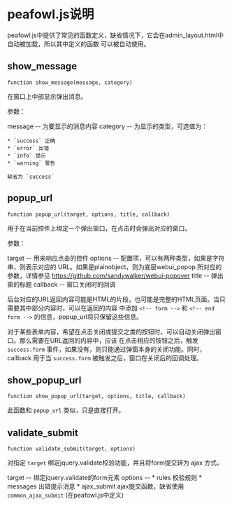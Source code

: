 # peafowl.js说明


peafowl.js中提供了常见的函数定义，缺省情况下，它会在admin_layout.html中自动被加载，所以其中定义的函数
可以被自动使用。

## show_message

```
function show_message(message, category)
```

在窗口上中部显示弹出消息。

参数：

message --
    为要显示的消息内容
category --
    为显示的类型，可选值为：

    * `success` 正确
    * `error` 出错
    * `info` 提示
    * `warning` 警告

    缺省为 `success`

## popup_url

```
function popup_url(target, options, title, callback)
```

用于在当前控件上绑定一个弹出窗口，在点击时会弹出对应的窗口。

参数：

target --
    用来响应点击的控件
options --
    配置项，可以有两种类型，如果是字符串，则表示对应的 URL。如果是plainobject，则为底层webui_popop
    所对应的参数，详情参见 <https://github.com/sandywalker/webui-popover>
title --
    弹出窗的标题
callback --
    窗口关闭时的回调

后台对应的URL返回内容可能是HTML的片段，也可能是完整的HTML页面。当只需要其中部分内容时，可以在返回的内容
中添加 `<!-- form -->` 和 `<!-- end form -->` 的信息，popup_url将只保留这些信息。

对于某些表单内容，希望在点击关闭或提交之类的按钮时，可以自动关闭弹出窗口。那么需要在URL返回的内容中，应该
在点击相应的铵钮之后，触发 `success.form` 事件，如果没有，则只能通过弹窗本身的关闭功能。同时，callback
用于当 `success.form` 被触发之后，窗口在关闭后的回调处理。

## show_popup_url

```
function show_popup_url(target, options, title, callback)
```

此函数和 `popup_url` 类似，只是直接打开。

## validate_submit

```
function validate_submit(target, options)
```

对指定 `target` 绑定jquery.validate校验功能，并且将form提交转为 ajax 方式。

target --
    绑定jquery.validate的form元素
options --
    * rules 校验规则
    * messages 出错提示消息
    * ajax_submit ajax提交函数，缺省使用 `common_ajax_submit` (在peafowl.js中定义)